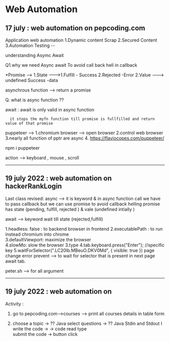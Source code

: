 
   Web Automation
=================================================

17 july :  web automation on pepcoding.com   
-----------------------------------------------------

Application web automation
1.Dynamic content Scrap
2.Secured Content
3.Automation Testing --

understanding Asymc Await

Q1.why we need Async await
   To avoid call back hell in callback 

*Promise --> 1.State --->1.Fulfill - Success
                        2.Rejected -Error
            2.Value ---> undefined Success -data
                      
asynchrous function --> return a promise

Q. what is async  function ??
 
await :
      await is only valid in async function 

      it stops the myfn function till promise is fullfilled and return value of that promise


      


puppeteer --> 
1.chromium browser --> open browser
2.control web browser
3.nearly all function of pptr are async
4.
https://flaviocopes.com/puppeteer/

npm i puppeteer

action --> keyboard , mouse , scroll


---------------------------------------------------
19 july 2022 :  web automation on  hackerRankLogin 
-----------------------------------------------------

Last class revised:
async --> it is keyword & in async function call we have to pass callback but we can use promise to avoid callback helling
promise has state (pending, fulfill, rejected ) & vale (undefined intially )

await --> keyword wait till state (rejected,fulfill)

1.headless: false : to backend browser in frontend
2.executablePath : to run instead chromium into chrome  
3.defaultViewport: maximize the browser  
4.slowMo: slow the browser
3.type
4.tab.keyboard.press("Enter"); //specific key
5.waitForSelector(".LC20lb.MBeuO.DKV0Md", { visible: true })
page change error prevent --> to wait for selector that is present in next page await tab.

peter.sh --> for all argument

--------------------------------------------------------------
19 july 2022 :  web automation on  
-----------------------------------------------------------
Activity :
1. go to pepcoding.com-->courses --> print all courses details in table form

2.  choose a topic  -> ?? Java
    select questions -> ??  Java Stdin and Stdout I
    write the code ->  -> code read type   
    submit the code  -> button click